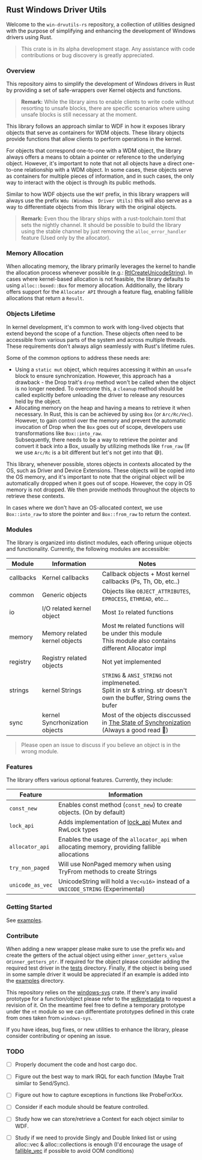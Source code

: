## Rust Windows Driver Utils 
Welcome to the `win-drvutils-rs` repository, a collection of utilities designed with the purpose of simplifying and 
enhancing the development of Windows drivers using Rust.

> This crate is in its alpha development stage. Any assistance with code contributions or bug discovery is greatly
> appreciated.

### Overview
This repository aims to simplify the development of Windows drivers in Rust by providing a set of safe-wrappers over
Kernel objects and functions.

> **Remark:** While the library aims to enable clients to write code without resorting to unsafe blocks, there are 
> specific scenarios where using unsafe blocks is still necessary at the moment.

This library follows an approach similar to WDF in how it exposes library objects that serve as containers for WDM objects. 
These library objects provide functions that allow clients to perform operations in the kernel.

For objects that correspond one-to-one with a WDM object, the library always offers a means to obtain a pointer or 
reference to the underlying object. However, it's important to note that not all objects have a direct one-to-one 
relationship with a WDM object. In some cases, these objects serve as containers for multiple pieces of information, 
and in such cases, the only way to interact with the object is through its public methods.

Similar to how WDF objects use the `Wdf` prefix, in this library wrappers will always use the prefix `Wdu (Windows 
Driver Utils)` this will also serve as a way to differentiate objects from this library with the original objects.

> **Remark:** Even thou the library ships with a rust-toolchain.toml that sets the nightly channel. It should be 
> possible to build the library using the stable channel by just removing the `alloc_error_handler` feature (Used 
> only by the allocator).

### Memory Allocation
When allocating memory, the library primarily leverages the kernel to handle the allocation process whenever 
possible (e.g.: [RtlCreateUnicodeString](https://learn.microsoft.com/en-us/windows-hardware/drivers/ddi/ntifs/nf-ntifs-rtlcreateunicodestring)).
In cases where kernel-based allocation is not feasible, the library defaults to using `alloc::boxed::Box` for memory allocation. 
Additionally, the library offers support for the `Allocator API` through a feature flag, enabling fallible allocations 
that return a `Result`.

### Objects Lifetime
In kernel development, it's common to work with long-lived objects that extend beyond the scope of a function. 
These objects often need to be accessible from various parts of the system and across multiple threads. These 
requirements don't always align seamlessly with Rust's lifetime rules.

Some of the common options to address these needs are:
- Using a `static mut` object, which requires accessing it within an `unsafe` block to ensure synchronization. 
  However, this approach has a drawback - the Drop trait's `drop` method won't be called when the object is no 
  longer  needed. To overcome this, a `cleanup` method should be called explicitly before unloading the driver to
  release any resources held by the object.
- Allocating memory on the heap and having a means to retrieve it when necessary. In Rust, this is can be achieved by 
  using `Box` (or `Arc/Rc/Vec`). However, to gain control over the memory and prevent the automatic 
  invocation of Drop when the `Box` goes out of scope, developers use transformations like `Box::into_raw`.  
  Subsequently, there needs to be a way to retrieve the pointer and convert it back into a Box, usually by utilizing 
  methods like `from_raw` (If we use `Arc/Rc` is a bit different but let's not get into that 😅).

This library, whenever possible, stores objects in contexts allocated by the OS, such as Driver and Device Extensions.
These objects will be copied into the OS memory, and it's important to note that the original object will be automatically 
dropped when it goes out of scope. However, the copy in OS memory is not dropped. We then provide methods throughout 
the objects to retrieve these contexts.

In cases where we don't have an OS-allocated context, we use `Box::into_raw` to store the pointer and `Box::from_raw` to 
return the context.

### Modules
The library is organized into distinct modules, each offering unique objects and functionality. 
Currently, the following modules are accessible:

| Module    | Information                    | Notes                                                                                                                                                              |
|-----------|--------------------------------|--------------------------------------------------------------------------------------------------------------------------------------------------------------------|
| callbacks | Kernel callbacks               | Callback objects + Most kernel callbacks (Ps, Th, Ob, etc..)                                                                                                       |
| common    | Generic objects                | Objects like `OBJECT_ATTRIBUTES`, `EPROCESS`, `ETHREAD`, etc...                                                                                                    |
| io        | I/O related kernel object      | Most `Io` related functions                                                                                                                                        |
| memory    | Memory related kernel objects  | Most `Mm` related functions will be under this module<br/> This module also contains different Allocator impl                                                      |
| registry  | Registry related objects       | Not yet implemented                                                                                                                                                |
| strings   | kernel Strings                 | `STRING` & `ANSI_STRING` not implmeneted.<br/> Split in str & string. str doesn't own the buffer, String owns the bufer                                            |
| sync      | kernel Syncrhonization objects | Most of the objects disccussed in [The State of Synchronization](https://www.osr.com/nt-insider/2015-issue3/the-state-of-synchronization/) (Always a good read 🙂) |

> Please open an issue to discuss if you believe an object is in the wrong module.

### Features
The library offers various optional features. Currently, they include:

| Feature       | Information                                                                                         |
|---------------|-----------------------------------------------------------------------------------------------------|
| `const_new`     | Enables const method (`const_new`) to create objects. (On by default)                               |
| `lock_api`      | Adds implementation of [lock_api](https://docs.rs/lock_api/latest/lock_api/) Mutex and RwLock types |
| `allocator_api` | Enables the usage of the `allocator_api` when allocating memory, providing fallible allocations     |
| `try_non_paged` | Will use NonPaged memory when using TryFrom methods to create Strings                               |
| `unicode_as_vec` | UnicodeString will hold a `Vec<u16>` instead of a `UNICODE_STRING` (Experimental)                   |

### Getting Started
See [examples](examples).

### Contribute
When adding a new wrapper please make sure to use the prefix `Wdu` and create the getters of the actual object using 
either `inner_getters_value` or`inner_getters_ptr`. If required for the object please consider adding the required test 
driver in the [tests](tests) directory. Finally, if the object is being used in some sample driver it would be 
appreciated if an example is added into the [examples](examples) directory.

This repository relies on the [windows-sys](https://docs.rs/crate/windows-sys/latest) crate. If there's any invalid 
prototype for a function/object please refer to the [wdkmetadata](https://github.com/microsoft/wdkmetadata) to 
request a revision of it. On the meantime feel free to define a temporary prototype under the `nt` module so we can 
differentiate prototypes defined in this crate from ones taken from `windows-sys`.

If you have ideas, bug fixes, or new utilities to enhance the library, please consider contributing or opening an issue.

### TODO
- [ ] Properly document the code and host cargo doc.
- [ ] Figure out the best way to mark IRQL for each function (Maybe Trait similar to Send/Sync).
- [ ] Figure out how to capture exceptions in functions like ProbeForXxx.
- [ ] Consider if each module should be feature controlled.
- [ ] Study how we can store/retrieve a Context for each object similar to WDF.
- [ ] Study if we need to provide Singly and Double linked list or using alloc::vec & alloc::collections is enough 
  (I'd encourage the usage of [fallible_vec](https://docs.rs/fallible_vec/latest/fallible_vec/index.html) if 
  possible to avoid OOM conditions)

